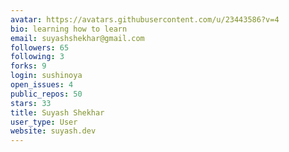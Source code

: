 ```yaml
---
avatar: https://avatars.githubusercontent.com/u/23443586?v=4
bio: learning how to learn
email: suyashshekhar@gmail.com
followers: 65
following: 3
forks: 9
login: sushinoya
open_issues: 4
public_repos: 50
stars: 33
title: Suyash Shekhar
user_type: User
website: suyash.dev
---
```

